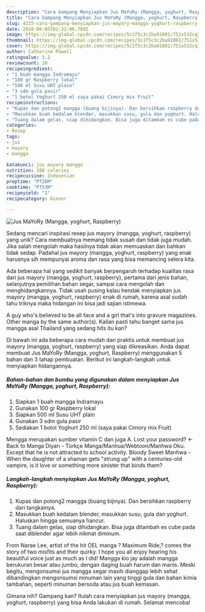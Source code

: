 ```yaml
---
description: "Cara Gampang Menyiapkan Jus MaYoRy (Mangga, yoghurt, Raspberry), Sempurna"
title: "Cara Gampang Menyiapkan Jus MaYoRy (Mangga, yoghurt, Raspberry), Sempurna"
slug: 4215-cara-gampang-menyiapkan-jus-mayory-mangga-yoghurt-raspberry-sempurna
date: 2020-06-05T02:33:06.709Z
image: https://img-global.cpcdn.com/recipes/5c1f5c3c2ba91001/751x532cq70/jus-mayory-mangga-yoghurt-raspberry-foto-resep-utama.jpg
thumbnail: https://img-global.cpcdn.com/recipes/5c1f5c3c2ba91001/751x532cq70/jus-mayory-mangga-yoghurt-raspberry-foto-resep-utama.jpg
cover: https://img-global.cpcdn.com/recipes/5c1f5c3c2ba91001/751x532cq70/jus-mayory-mangga-yoghurt-raspberry-foto-resep-utama.jpg
author: Catherine Powell
ratingvalue: 3.2
reviewcount: 10
recipeingredient:
- "1 buah mangga Indramayu"
- "100 gr Raspberry lokal"
- "500 ml Susu UHT plain"
- "3 sdm gula pasir"
- "1 botol Yoghurt 250 ml saya pakai Cimory mix Fruit"
recipeinstructions:
- "Kupas dan potong2 mangga (buang bijinya). Dan bersihkan raspberry dari tangkainya."
- "Masukkan buah kedalam blender, masukkan susu, gula dan yoghurt. Haluskan hingga semuanya hancur."
- "Tuang dalam gelas, siap dihidangkan. Bisa juga ditambah es cube pada saat diblender agar lebih nikmat diminum."
categories:
- Resep
tags:
- jus
- mayory
- mangga

katakunci: jus mayory mangga 
nutrition: 208 calories
recipecuisine: Indonesian
preptime: "PT26M"
cooktime: "PT53M"
recipeyield: "1"
recipecategory: Dinner

---
```



![Jus MaYoRy (Mangga, yoghurt, Raspberry)](https://img-global.cpcdn.com/recipes/5c1f5c3c2ba91001/751x532cq70/jus-mayory-mangga-yoghurt-raspberry-foto-resep-utama.jpg)

Sedang mencari inspirasi resep jus mayory (mangga, yoghurt, raspberry) yang unik? Cara membuatnya memang tidak susah dan tidak juga mudah. Jika salah mengolah maka hasilnya tidak akan memuaskan dan bahkan tidak sedap. Padahal jus mayory (mangga, yoghurt, raspberry) yang enak harusnya sih mempunyai aroma dan rasa yang bisa memancing selera kita.

Ada beberapa hal yang sedikit banyak berpengaruh terhadap kualitas rasa dari jus mayory (mangga, yoghurt, raspberry), pertama dari jenis bahan, selanjutnya pemilihan bahan segar, sampai cara mengolah dan menghidangkannya. Tidak usah pusing kalau hendak menyiapkan jus mayory (mangga, yoghurt, raspberry) enak di rumah, karena asal sudah tahu triknya maka hidangan ini bisa jadi sajian istimewa.

A guy who&#39;s believed to be all face and a girl that&#39;s into gravure magazines. Other manga by the same author(s). Kalian pasti tahu banget sama jus mangga asal Thailand yang sedang hits itu kan?


Di bawah ini ada beberapa cara mudah dan praktis untuk membuat jus mayory (mangga, yoghurt, raspberry) yang siap dikreasikan. Anda dapat membuat Jus MaYoRy (Mangga, yoghurt, Raspberry) menggunakan 5 bahan dan 3 tahap pembuatan. Berikut ini langkah-langkah untuk menyiapkan hidangannya.

<!--inarticleads1-->

##### Bahan-bahan dan bumbu yang digunakan dalam menyiapkan Jus MaYoRy (Mangga, yoghurt, Raspberry):

1. Siapkan 1 buah mangga Indramayu
1. Gunakan 100 gr Raspberry lokal
1. Siapkan 500 ml Susu UHT plain
1. Gunakan 3 sdm gula pasir
1. Sediakan 1 botol Yoghurt 250 ml (saya pakai Cimory mix Fruit)


Mengga merupakan sumber vitamin C dan juga A. Lost your password? ← Back to Manga Diyarı - Türkçe Manga/Manhua/Webtoon/Manhwa Oku. Except that he is not attracted to school activity. Bloody Sweet Manhwa - When the daughter of a shaman gets &#34;strung up&#34; with a centuries-old vampire, is it love or something more sinister that binds them? 

<!--inarticleads2-->

##### Langkah-langkah menyiapkan Jus MaYoRy (Mangga, yoghurt, Raspberry):

1. Kupas dan potong2 mangga (buang bijinya). Dan bersihkan raspberry dari tangkainya.
1. Masukkan buah kedalam blender, masukkan susu, gula dan yoghurt. Haluskan hingga semuanya hancur.
1. Tuang dalam gelas, siap dihidangkan. Bisa juga ditambah es cube pada saat diblender agar lebih nikmat diminum.


From Narae Lee, artist of the hit OEL manga ? Maximum Ride,? comes the story of two misfits and their quirky. I hope you all enjoy hearing his beautiful voice just as much as I did! Mangga kio jay adalah mangga berukuran besar atau jumbo, dengan daging buah harum dan manis. Meski begitu, mengonsumsi jus mangga segar masih dianggap lebih sehat dibandingkan mengonsumsi minuman lain yang tinggi gula dan bahan kimia tambahan, seperti minuman bersoda atau jus buah kemasan. 

Gimana nih? Gampang kan? Itulah cara menyiapkan jus mayory (mangga, yoghurt, raspberry) yang bisa Anda lakukan di rumah. Selamat mencoba!
